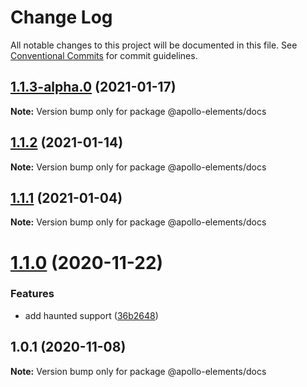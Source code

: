 # Change Log

All notable changes to this project will be documented in this file.
See [Conventional Commits](https://conventionalcommits.org) for commit guidelines.

## [1.1.3-alpha.0](https://github.com/apollo-elements/apollo-elements/compare/@apollo-elements/docs@1.1.2...@apollo-elements/docs@1.1.3-alpha.0) (2021-01-17)

**Note:** Version bump only for package @apollo-elements/docs





## [1.1.2](https://github.com/apollo-elements/apollo-elements/compare/@apollo-elements/docs@1.1.1...@apollo-elements/docs@1.1.2) (2021-01-14)

**Note:** Version bump only for package @apollo-elements/docs





## [1.1.1](https://github.com/apollo-elements/apollo-elements/compare/@apollo-elements/docs@1.1.0...@apollo-elements/docs@1.1.1) (2021-01-04)

**Note:** Version bump only for package @apollo-elements/docs





# [1.1.0](https://github.com/apollo-elements/apollo-elements/compare/@apollo-elements/docs@1.0.1...@apollo-elements/docs@1.1.0) (2020-11-22)


### Features

* add haunted support ([36b2648](https://github.com/apollo-elements/apollo-elements/commit/36b2648bf0f4ff096d9d21036fa7805d5909fa1a))





## 1.0.1 (2020-11-08)

**Note:** Version bump only for package @apollo-elements/docs
